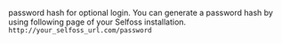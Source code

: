 password hash for optional login. You can generate a password hash by using following page of your Selfoss installation. `http://your_selfoss_url.com/password`
